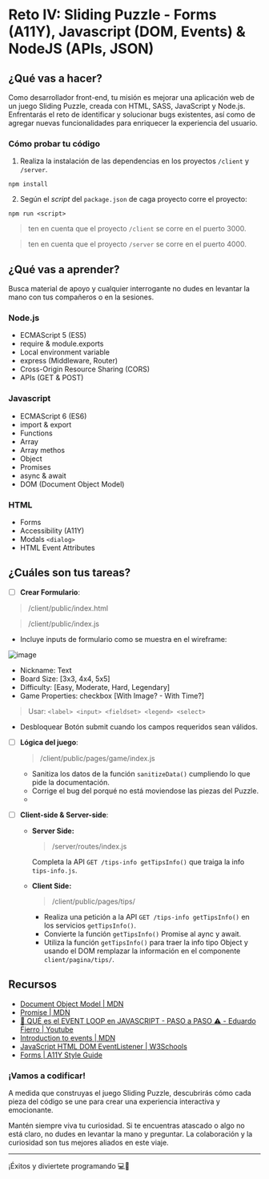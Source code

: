 # Reto IV: Sliding Puzzle - Forms (A11Y), Javascript (DOM, Events) & NodeJS (APIs, JSON)

## ¿Qué vas a hacer?

Como desarrollador front-end, tu misión es mejorar una aplicación web de un juego Sliding Puzzle, creada con HTML, SASS, JavaScript y Node.js. Enfrentarás el reto de identificar y solucionar bugs existentes, así como de agregar nuevas funcionalidades para enriquecer la experiencia del usuario.

### Cómo probar tu código

1. Realiza la instalación de las dependencias en los proyectos `/client` y `/server`.

```
npm install
```

2. Según el _script_ del `package.json` de caga proyecto corre el proyecto:

```
npm run <script>
```

> ten en cuenta que el proyecto `/client` se corre en el puerto 3000.

> ten en cuenta que el proyecto `/server` se corre en el puerto 4000.

## ¿Qué vas a aprender?

Busca material de apoyo y cualquier interrogante no dudes en levantar la mano con tus compañeros o en la sesiones.

### Node.js

- ECMAScript 5 (ES5)
- require & module.exports
- Local environment variable
- express (Middleware, Router)
- Cross-Origin Resource Sharing (CORS)
- APIs (GET & POST)

### Javascript

- ECMAScript 6 (ES6)
- import & export
- Functions
- Array
- Array methos
- Object
- Promises
- async & await
- DOM (Document Object Model)

### HTML

- Forms
- Accessibility (A11Y)
- Modals `<dialog>`
- HTML Event Attributes

## ¿Cuáles son tus tareas?

- [ ] **Crear Formulario**:

> /client/public/index.html

> /client/public/index.js

- Incluye inputs de formulario como se muestra en el wireframe:

![image](https://github.com/user-attachments/assets/3ff296d4-b064-4010-8aa6-001a04d25e09)

  - Nickname: Text
  - Board Size: [3x3, 4x4, 5x5]
  - Difficulty: [Easy, Moderate, Hard, Legendary]
  - Game Properties: checkbox [With Image? - With Time?]

  > Usar: `<label> <input> <fieldset> <legend> <select>`

- Desbloquear Botón submit cuando los campos requeridos sean válidos.

- [ ] **Lógica del juego**:

  > /client/public/pages/game/index.js

  - Sanitiza los datos de la función `sanitizeData()` cumpliendo lo que pide la documentación.
  - Corrige el bug del porqué no está moviendose las piezas del Puzzle.
  -

- [ ] **Client-side & Server-side**:

  - **Server Side:**

    > /server/routes/index.js

    Completa la API `GET /tips-info getTipsInfo()` que traiga la info `tips-info.js`.

  - **Client Side:**

    > /client/public/pages/tips/

    - Realiza una petición a la API `GET /tips-info getTipsInfo()` en los servicios `getTipsInfo()`.
    - Convierte la función `getTipsInfo()` Promise al aync y await.
    - Utiliza la función `getTipsInfo()` para traer la info tipo Object y usando el DOM remplazar la información en el componente `client/pagina/tips/`.

## Recursos

- [Document Object Model | MDN](https://developer.mozilla.org/en-US/docs/Web/API/Document)
- [Promise | MDN](https://developer.mozilla.org/es/docs/Web/JavaScript/Reference/Global_Objects/Promise)
- [🔴 QUÉ es el EVENT LOOP en JAVASCRIPT - PASO a PASO ⚠️ - Eduardo Fierro | Youtube](https://www.youtube.com/watch?v=rvzItyLuh28)
- [Introduction to events | MDN](https://developer.mozilla.org/en-US/docs/Learn/JavaScript/Building_blocks/Events)
- [JavaScript HTML DOM EventListener | W3Schools](https://www.w3schools.com/js/js_htmldom_eventlistener.asp)
- [Forms | A11Y Style Guide](https://a11y-style-guide.com/style-guide/section-forms.html)

### ¡Vamos a codificar!

A medida que construyas el juego Sliding Puzzle, descubrirás cómo cada pieza del código se une para crear una experiencia interactiva y emocionante.

Mantén siempre viva tu curiosidad. Si te encuentras atascado o algo no está claro, no dudes en levantar la mano y preguntar. La colaboración y la curiosidad son tus mejores aliados en este viaje.

---

¡Éxitos y diviertete programando 💻🚀
